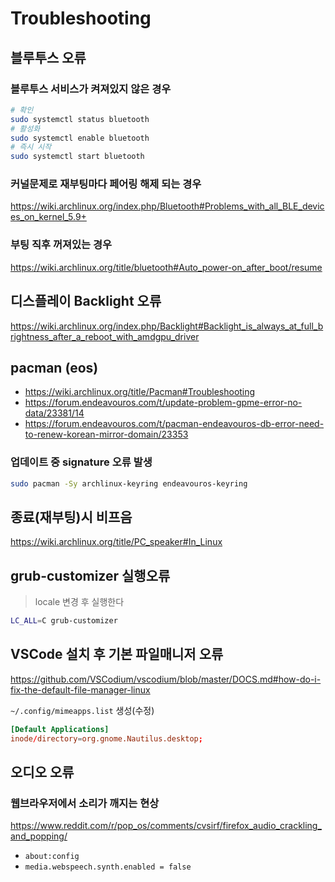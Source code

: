 # Troubleshooting

## 블루투스 오류

### 블루투스 서비스가 켜져있지 않은 경우

```sh
# 확인
sudo systemctl status bluetooth
# 활성화
sudo systemctl enable bluetooth
# 즉시 시작
sudo systemctl start bluetooth 
```

### 커널문제로 재부팅마다 페어링 해제 되는 경우

<https://wiki.archlinux.org/index.php/Bluetooth#Problems_with_all_BLE_devices_on_kernel_5.9+>

### 부팅 직후 꺼져있는 경우

<https://wiki.archlinux.org/title/bluetooth#Auto_power-on_after_boot/resume>

## 디스플레이 Backlight 오류

<https://wiki.archlinux.org/index.php/Backlight#Backlight_is_always_at_full_brightness_after_a_reboot_with_amdgpu_driver>

## pacman (eos)

- <https://wiki.archlinux.org/title/Pacman#Troubleshooting>
- <https://forum.endeavouros.com/t/update-problem-gpme-error-no-data/23381/14>
- <https://forum.endeavouros.com/t/pacman-endeavouros-db-error-need-to-renew-korean-mirror-domain/23353>

### 업데이트 중 signature 오류 발생

```sh
sudo pacman -Sy archlinux-keyring endeavouros-keyring
```

## 종료(재부팅)시 비프음

<https://wiki.archlinux.org/title/PC_speaker#In_Linux>

## grub-customizer 실행오류

> locale 변경 후 실행한다

```sh
LC_ALL=C grub-customizer
```

## VSCode 설치 후 기본 파일매니저 오류

<https://github.com/VSCodium/vscodium/blob/master/DOCS.md#how-do-i-fix-the-default-file-manager-linux>

`~/.config/mimeapps.list` 생성(수정)

```conf
[Default Applications]
inode/directory=org.gnome.Nautilus.desktop;
```

## 오디오 오류

### 웹브라우저에서 소리가 깨지는 현상

<https://www.reddit.com/r/pop_os/comments/cvsirf/firefox_audio_crackling_and_popping/>

- `about:config`
- `media.webspeech.synth.enabled = false`

